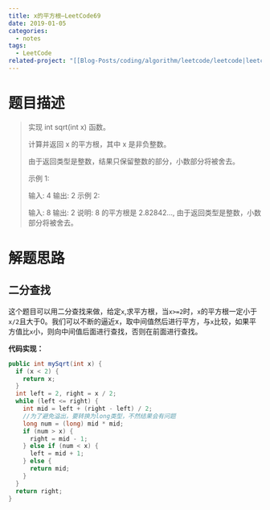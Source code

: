```yaml
---
title: x的平方根—LeetCode69
date: 2019-01-05
categories:
  - notes
tags:
  - LeetCode
related-project: "[[Blog-Posts/coding/algorithm/leetcode/leetcode|leetcode]]"
---
```


# 题目描述

> 实现 int sqrt(int x) 函数。
>
> 计算并返回 x 的平方根，其中 x 是非负整数。
>
> 由于返回类型是整数，结果只保留整数的部分，小数部分将被舍去。
>
> 示例 1:
>
> 输入: 4
> 输出: 2
> 示例 2:
>
> 输入: 8
> 输出: 2
> 说明: 8 的平方根是 2.82842..., 
>      由于返回类型是整数，小数部分将被舍去。

<!--more-->

# 解题思路

## 二分查找

这个题目可以用二分查找来做，给定`x`,求平方根，当`x>=2`时，`x`的平方根一定小于`x/2`且大于0。我们可以不断的逼近x，取中间值然后进行平方，与`x`比较，如果平方值比`x`小，则向中间值后面进行查找，否则在前面进行查找。

**代码实现：**

```java
public int mySqrt(int x) {
  if (x < 2) {
    return x;
  }
  int left = 2, right = x / 2;
  while (left <= right) {
    int mid = left + (right - left) / 2;
    //为了避免溢出，要转换为long类型，不然结果会有问题
    long num = (long) mid * mid;
    if (num > x) {
      right = mid - 1;
    } else if (num < x) {
      left = mid + 1;
    } else {
      return mid;
    }
  }
  return right;
}
```

